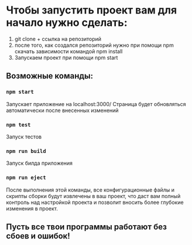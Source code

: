 # Чтобы запустить проект вам для начало нужно сделать:
1. git clone + ссылка на репозиторий
2. после того, как создался репозиторий нужно при помощи npm скачать зависимости командой npm install
3. Запускаем проект при помощи npm start

## Возможные команды:
### `npm start`
Запускает приложение на localhost:3000/
Страница будет обновляться автоматически после внесенных изменений
### `npm test`
Запуск тестов
### `npm run build`
Запуск билда приложения
### `npm run eject`
После выполнения этой команды, все конфигурационные файлы и скрипты сборки будут извлечены в ваш проект, что даст вам полный контроль над настройкой проекта и позволит вносить более глубокие изменения в проект.

## Пусть все твои программы работают без сбоев и ошибок!